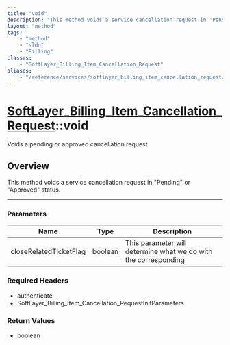 ```yaml
---
title: "void"
description: "This method voids a service cancellation request in 'Pending' or 'Approved' status."
layout: "method"
tags:
    - "method"
    - "sldn"
    - "Billing"
classes:
    - "SoftLayer_Billing_Item_Cancellation_Request"
aliases:
    - "/reference/services/softlayer_billing_item_cancellation_request/void"
---
```

# [SoftLayer_Billing_Item_Cancellation_Request](/reference/services/SoftLayer_Billing_Item_Cancellation_Request)::void

Voids a pending or approved cancellation request


## Overview 
This method voids a service cancellation request in "Pending" or "Approved" status. 

-----

### Parameters 
|Name | Type | Description |
| --- | --- | --- |
|closeRelatedTicketFlag| boolean| This parameter will determine what we do with the corresponding|


### Required Headers
* authenticate
* SoftLayer_Billing_Item_Cancellation_RequestInitParameters


### Return Values
* boolean





